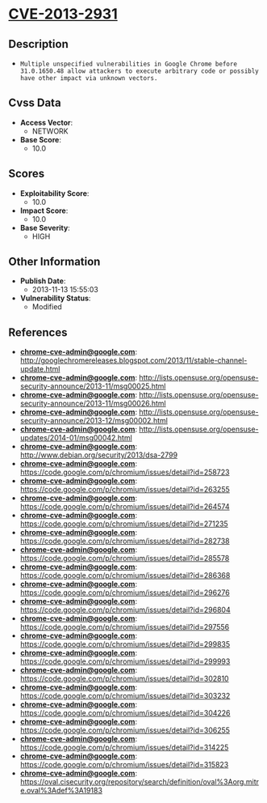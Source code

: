 
# [CVE-2013-2931](https://cve.mitre.org/cgi-bin/cvename.cgi?name=CVE-2013-2931)

## Description

- `Multiple unspecified vulnerabilities in Google Chrome before 31.0.1650.48 allow attackers to execute arbitrary code or possibly have other impact via unknown vectors.`

## Cvss Data

- **Access Vector**:
  - NETWORK
- **Base Score**:
  - 10.0

## Scores

- **Exploitability Score**:
  - 10.0
- **Impact Score**:
  - 10.0
- **Base Severity**:
  - HIGH

## Other Information

- **Publish Date**:
  - 2013-11-13 15:55:03
- **Vulnerability Status**:
  - Modified

## References

- **chrome-cve-admin@google.com**: http://googlechromereleases.blogspot.com/2013/11/stable-channel-update.html
- **chrome-cve-admin@google.com**: http://lists.opensuse.org/opensuse-security-announce/2013-11/msg00025.html
- **chrome-cve-admin@google.com**: http://lists.opensuse.org/opensuse-security-announce/2013-11/msg00026.html
- **chrome-cve-admin@google.com**: http://lists.opensuse.org/opensuse-security-announce/2013-12/msg00002.html
- **chrome-cve-admin@google.com**: http://lists.opensuse.org/opensuse-updates/2014-01/msg00042.html
- **chrome-cve-admin@google.com**: http://www.debian.org/security/2013/dsa-2799
- **chrome-cve-admin@google.com**: https://code.google.com/p/chromium/issues/detail?id=258723
- **chrome-cve-admin@google.com**: https://code.google.com/p/chromium/issues/detail?id=263255
- **chrome-cve-admin@google.com**: https://code.google.com/p/chromium/issues/detail?id=264574
- **chrome-cve-admin@google.com**: https://code.google.com/p/chromium/issues/detail?id=271235
- **chrome-cve-admin@google.com**: https://code.google.com/p/chromium/issues/detail?id=282738
- **chrome-cve-admin@google.com**: https://code.google.com/p/chromium/issues/detail?id=285578
- **chrome-cve-admin@google.com**: https://code.google.com/p/chromium/issues/detail?id=286368
- **chrome-cve-admin@google.com**: https://code.google.com/p/chromium/issues/detail?id=296276
- **chrome-cve-admin@google.com**: https://code.google.com/p/chromium/issues/detail?id=296804
- **chrome-cve-admin@google.com**: https://code.google.com/p/chromium/issues/detail?id=297556
- **chrome-cve-admin@google.com**: https://code.google.com/p/chromium/issues/detail?id=299835
- **chrome-cve-admin@google.com**: https://code.google.com/p/chromium/issues/detail?id=299993
- **chrome-cve-admin@google.com**: https://code.google.com/p/chromium/issues/detail?id=302810
- **chrome-cve-admin@google.com**: https://code.google.com/p/chromium/issues/detail?id=303232
- **chrome-cve-admin@google.com**: https://code.google.com/p/chromium/issues/detail?id=304226
- **chrome-cve-admin@google.com**: https://code.google.com/p/chromium/issues/detail?id=306255
- **chrome-cve-admin@google.com**: https://code.google.com/p/chromium/issues/detail?id=314225
- **chrome-cve-admin@google.com**: https://code.google.com/p/chromium/issues/detail?id=315823
- **chrome-cve-admin@google.com**: https://oval.cisecurity.org/repository/search/definition/oval%3Aorg.mitre.oval%3Adef%3A19183

